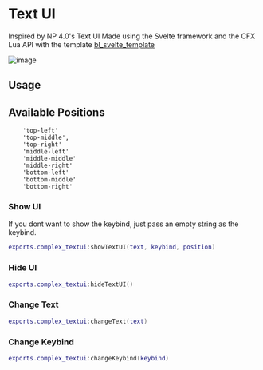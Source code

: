 # Text UI

Inspired by NP 4.0's Text UI
Made using the Svelte framework and the CFX Lua API with the template [bl_svelte_template](https://github.com/Byte-Labs-Project/bl_svelte_template)

![image](https://github.com/user-attachments/assets/f28c83bc-fc96-4f2b-9521-c900d7e905ea)

## Usage

## Available Positions
```
    'top-left'
    'top-middle',
    'top-right'
    'middle-left'
    'middle-middle'
    'middle-right'
    'bottom-left'
    'bottom-middle'
    'bottom-right'
```

### Show UI

If you dont want to show the keybind, just pass an empty string as the keybind.

```lua
exports.complex_textui:showTextUI(text, keybind, position)
```

### Hide UI

```lua
exports.complex_textui:hideTextUI()
```

### Change Text

```lua
exports.complex_textui:changeText(text)
```

### Change Keybind

```lua
exports.complex_textui:changeKeybind(keybind)
```

